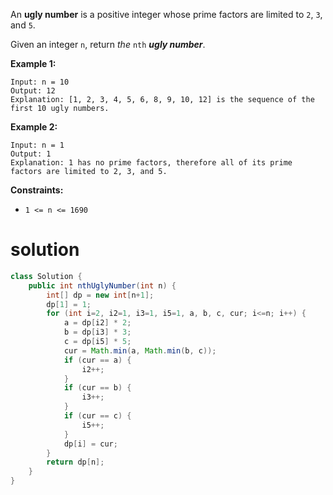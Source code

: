 An **ugly number** is a positive integer whose prime factors are limited to `2`, `3`, and `5`.

Given an integer `n`, return *the* `nth` ***ugly number***.

 

**Example 1:**

```
Input: n = 10
Output: 12
Explanation: [1, 2, 3, 4, 5, 6, 8, 9, 10, 12] is the sequence of the first 10 ugly numbers.
```

**Example 2:**

```
Input: n = 1
Output: 1
Explanation: 1 has no prime factors, therefore all of its prime factors are limited to 2, 3, and 5.
```

 

**Constraints:**

- `1 <= n <= 1690`

# solution

```java
class Solution {
    public int nthUglyNumber(int n) {
        int[] dp = new int[n+1];
        dp[1] = 1;
        for (int i=2, i2=1, i3=1, i5=1, a, b, c, cur; i<=n; i++) {
            a = dp[i2] * 2;
            b = dp[i3] * 3;
            c = dp[i5] * 5;
            cur = Math.min(a, Math.min(b, c));
            if (cur == a) {
                i2++;
            }
            if (cur == b) {
                i3++;
            } 
            if (cur == c) {
                i5++;
            }
            dp[i] = cur;
        }
        return dp[n];
    }
}
```

